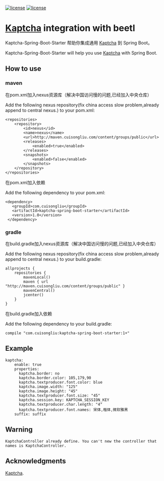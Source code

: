 [![license](https://img.shields.io/badge/gradle-3.3-brightgreen.svg)](https://gradle.org)
[![license](https://img.shields.io/github/license/mashape/apistatus.svg)](https://opensource.org/licenses/mit-license.php)

#  [Kaptcha](https://github.com/penggle/kaptcha)  integration  with beetl

Kaptcha-Spring-Boot-Starter 帮助你集成通用 [Kaptcha](https://github.com/javamonkey/beetl2.0) 到 Spring Boot。

Kaptcha-Spring-Boot-Starter will help you use [Kaptcha](https://github.com/javamonkey/beetl2.0) with Spring Boot.

## How to use

### maven

在pom.xml加入nexus资源库（解决中国访问慢的问题,已经加入中央仓库）

Add the following nexus repository(fix china access slow problem,already append to central nexus.)  to your pom.xml:

    <repositories>
        <repository>
            <id>nexus</id>
            <name>nexus</name>
            <url>http://maven.cuisongliu.com/content/groups/public</url>
            <releases>
                <enabled>true</enabled>
            </releases>
            <snapshots>
                <enabled>false</enabled>
            </snapshots>
        </repository>
    </repositories>

在pom.xml加入依赖

Add the following dependency to your pom.xml:
    
    <dependency>
       <groupId>com.cuisongliu</groupId>
       <artifactId>kaptcha-spring-boot-starter</artifactId>
       <version>1.0</version>
     </dependency>

### gradle

在build.gradle加入nexus资源库（解决中国访问慢的问题,已经加入中央仓库）

Add the following nexus repository(fix china access slow problem,already append to central nexus.)  to your build.gradle:

    allprojects {
        repositories {
            mavenLocal()
            maven { url "http://maven.cuisongliu.com/content/groups/public" }
            mavenCentral()
            jcenter()
        }
    }
    
在build.gradle加入依赖

Add the following dependency to your build.gradle:
    
    compile "com.cuisongliu:kaptcha-spring-boot-starter:1+"
    
## Example

    kaptcha:
        enable: true
        properties:
          kaptcha.border: no
          kaptcha.border.color: 105,179,90
          kaptcha.textproducer.font.color: blue
          kaptcha.image.width: "125"
          kaptcha.image.height: "45"
          kaptcha.textproducer.font.size: "45"
          kaptcha.session.key: KAPTCHA_SESSION_KEY
          kaptcha.textproducer.char.length: "4"
          kaptcha.textproducer.font.names: 宋体,楷体,微软雅黑
        suffix: suffix
## Warning

    KaptchaController already define. You can't new the controller that names is KaptchaController.

## Acknowledgments

 [Kaptcha](http://code.google.com/p/kaptcha/).